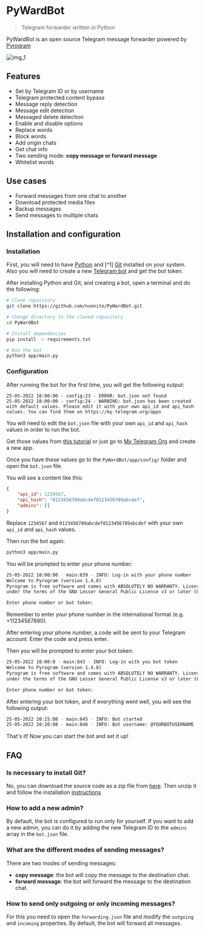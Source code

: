 # PyWardBot
> Telegram forwarder written in Python

PyWardBot is an open source Telegram message forwarder powered by
[Pyrogram](https://github.com/pyrogram/pyrogram)

![img_1](https://i.imgur.com/F12yXjv.gif)

## Features
- Set by Telegram ID or by username
- Telegram protected content bypass
- Message reply detection
- Message edit detection
- Messaged delete detection
- Enable and disable options
- Replace words
- Block words
- Add origin chats
- Get chat info
- Two sending mode: **copy message or forward message**
- Whitelist words

## Use cases
- Forward messages from one chat to another
- Download protected media files
- Backup messages
- Send messages to multiple chats

## Installation and configuration

### Installation
First, you will need to have
[Python](https://realpython.com/installing-python/#how-to-install-python-on-windows)
and
[^1] [Git](https://github.com/git-guides/install-git) installed on your system.
Also you will need to create a new
[Telegram bot](https://www.siteguarding.com/en/how-to-get-telegram-bot-api-token)
and get the bot token.

After installing Python and Git, and creating a bot, open a terminal and do the following:
```bash
# Clone repository
git clone https://github.com/nunnito/PyWardBot.git

# Change directory to the cloned repository
cd PyWardBot

# Install dependencies
pip install -r requirements.txt

# Run the bot
python3 app/main.py
```

### Configuration
After running the bot for the first time, you will get the following output:
```
25-05-2022 18:00:00 - config:23 - ERROR: bot.json not found
25-05-2022 18:00:00 - config:24 - WARNING: bot.json has been created with default values. Please edit it with your own api_id and api_hash values. You can find them on https://my.telegram.org/apps
```
You will need to edit the `bot.json` file with your own `api_id` and `api_hash` values in order to run the bot.

Get those values from
[this tutorial](https://arshmaan.com/how-to-get-telegram-api-id-and-hash-id/)
or just go to [My Telegram Org](https://my.telegram.org/apps) and create a new app.

Once you have these values go to the `PyWardBot/app/config/` folder and open the `bot.json` file.

You will see a content like this:
```json
{
    "api_id": 1234567,
    "api_hash": "0123456789abcdef0123456789abcdef",
    "admins": []
}
```
Replace `1234567` and `0123456789abcdef0123456789abcdef` with your own `api_id` and `api_hash` values.

Then run the bot again:
```bash
python3 app/main.py
```

You will be prompted to enter your phone number:
```bash
25-05-2022 18:00:00 - main:839 - INFO: Log-in with your phone number
Welcome to Pyrogram (version 1.4.8)
Pyrogram is free software and comes with ABSOLUTELY NO WARRANTY. Licensed
under the terms of the GNU Lesser General Public License v3 or later (LGPLv3+).

Enter phone number or bot token:
```

Remember to enter your phone number in the international format (e.g. +11234567890).

After entering your phone number, a code will be sent to your Telegram account. Enter the code and press enter.

Then you will be prompted to enter your bot token:
```bash
25-05-2022 18:00:0 - main:843 - INFO: Log-in with you bot token
Welcome to Pyrogram (version 1.4.8)
Pyrogram is free software and comes with ABSOLUTELY NO WARRANTY. Licensed
under the terms of the GNU Lesser General Public License v3 or later (LGPLv3+).

Enter phone number or bot token:
```

After entering your bot token, and if everything went well, you will see the following output:
```bash
25-05-2022 20:15:08 - main:845 - INFO: Bot started
25-05-2022 20:20:08 - main:846 - INFO: Bot username: @YOURBOTUSERNAME
```

That's it! Now you can start the bot and set it up!


## FAQ
### Is necessary to install Git?
No, you can download the source code as a zip file from [here](https://github.com/nunnito/PyWardBot/archive/refs/heads/master.zip). Then unzip it and follow the installation [instructions](#installation)

### How to add a new admin?
By default, the bot is configured to run only for yourself. If you want to add a new admin, you can do it by adding the new Telegram ID to the `admins` array in the `bot.json` file.

### What are the different modes of sending messages?
There are two modes of sending messages:

- **copy message**: the bot will copy the message to the destination chat.
- **forward message**: the bot will forward the message to the destination chat.


### How to send only outgoing or only incoming messages?
For this you need to open the `forwarding.json` file and modify the `outgoing` and `incoming` properties. By default, the bot will forward all messages.

